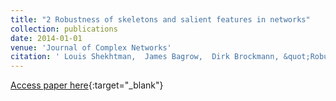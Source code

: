 ```yaml
---
title: "2 Robustness of skeletons and salient features in networks"
collection: publications
date: 2014-01-01
venue: 'Journal of Complex Networks'
citation: ' Louis Shekhtman,  James Bagrow,  Dirk Brockmann, &quot;Robustness of skeletons and salient features in networks.&quot; Journal of Complex Networks, 2014.'
---
```

[Access paper here](https://academic.oup.com/comnet/article-abstract/2/2/110/609152){:target="_blank"}
